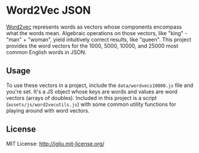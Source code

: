 Word2Vec JSON
==================

[Word2vec](https://code.google.com/p/word2vec/) represents words as vectors whose components encompass what the words mean. Algebraic operations on those vectors, like "king" - "man" + "woman", yield intuitively correct results, like "queen". This project provides the word vectors for the 1000, 5000, 10000, and 25000 most common English words in JSON.

## Usage
To use these vectors in a project, include the `data/wordvecs10000.js` file and you're set. It's a JS object whose keys are words and values are word vectors (arrays of doubles). Included in this project is a script (`assets/js/word2vecutils.js`) with some common utility functions for playing around with word vectors.

## License
MIT License: http://igliu.mit-license.org/
